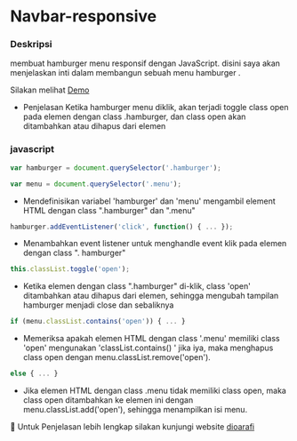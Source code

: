 # Navbar-responsive





### Deskripsi

membuat hamburger menu responsif dengan JavaScript.
disini saya akan menjelaskan inti dalam membangun sebuah menu hamburger .

Silakan melihat [Demo](https://bee-0.github.io/Navbar-responsive/)

- Penjelasan
Ketika hamburger menu diklik, akan terjadi toggle class open pada elemen dengan class .hamburger, dan class open akan ditambahkan atau dihapus dari elemen 

### javascript


```javascript
var hamburger = document.querySelector('.hamburger');

var menu = document.querySelector('.menu');
```
- Mendefinisikan variabel 'hamburger' dan 'menu'  mengambil element HTML dengan class ".hamburger"  dan   ".menu" 

```javascript
hamburger.addEventListener('click', function() { ... });
```

- Menambahkan event listener untuk menghandle event klik pada elemen dengan class ". hamburger"

```javascript
this.classList.toggle('open');
```

- Ketika elemen dengan class ".hamburger" di-klik, class 'open' ditambahkan atau dihapus dari elemen, sehingga mengubah tampilan hamburger menjadi close dan sebaliknya


```javascript
if (menu.classList.contains('open')) { ... }
```

- Memeriksa apakah elemen HTML dengan class '.menu' memiliki class 'open' mengunakan 'classList.contains() '  jika iya, maka menghapus class open dengan menu.classList.remove('open').

```javascript
else { ... }
```

- Jika elemen HTML dengan class .menu tidak memiliki class open, maka class open ditambahkan ke elemen ini dengan menu.classList.add('open'), sehingga menampilkan isi menu.

📍 Untuk Penjelasan lebih lengkap silakan kunjungi website [dioarafi]()

